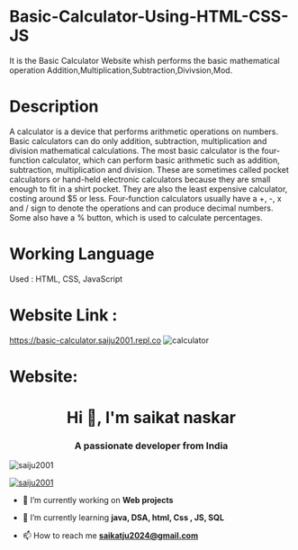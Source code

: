 # Basic-Calculator-Using-HTML-CSS-JS
It is the Basic Calculator Website whish performs the basic mathematical operation Addition,Multiplication,Subtraction,Divivsion,Mod.

# Description
A calculator is a device that performs arithmetic operations on numbers. Basic calculators can do only addition, subtraction, multiplication and division mathematical calculations.
The most basic calculator is the four-function calculator, which can perform basic arithmetic such as addition, subtraction, multiplication and division.
These are sometimes called pocket calculators or hand-held electronic calculators because they are small enough to fit in a shirt pocket. They are also the least expensive calculator, costing around $5 or less.
Four-function calculators usually have a +, -, x and / sign to denote the operations and can produce decimal numbers. Some also have a % button, which is used to calculate percentages.

# Working Language
Used : HTML, CSS, JavaScript  

# Website Link :  
https://basic-calculator.saiju2001.repl.co
![calculator](https://github.com/SAIJU2001/Basic-Calculator-Using-HTML-CSS-JS/assets/102968768/7bb83559-5d71-4dbd-b27a-c7fc90b0d74b)

# Website: 
<h1 align="center">Hi 👋, I'm saikat naskar</h1>
<h3 align="center">A passionate developer from India</h3>
<p align="left"> <img src="https://komarev.com/ghpvc/?username=saiju2001&label=Profile%20views&color=0e75b6&style=flat" alt="saiju2001" /> </p>

<p align="left"> <a href="https://github.com/ryo-ma/github-profile-trophy"><img src="https://github-profile-trophy.vercel.app/?username=saiju2001" alt="saiju2001" /></a> </p>

- 🔭 I’m currently working on **Web projects**

- 🌱 I’m currently learning **java, DSA, html, Css , JS, SQL**

- 📫 How to reach me **saikatju2024@gmail.com**
